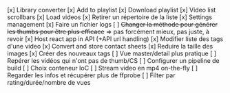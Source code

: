 [x] Library converter
[x] Add to playlist
[x] Download playlist
[x] Video list scrollbars
[x] Load videos
[x] Retirer un répertoire de la liste
[x] Settings management
[x] Faire un fichier logs
[ ] ~~Changer la méthode pour générer les thumbs pour être plus efficace~~ => pas forcément mieux, pas juste, à revoir
[x] Host react app in API (+API url handling)
[x] Modifier liste des tags d'une video
[x] Convert and store contact sheets
[x] Reduire la taille des images
[x] Créer des nouveaux tags
[ ] Vue master/detail plus pratique
[ ] Repérer les vidéos qui n'ont pas de thumb/CS
[ ] Configurer un pipeline de build
[ ] Choix conteneur IoC
[ ] Stream video en mp4 on-the-fly
[ ] Regarder les infos et récupérer plus de ffprobe
[ ] Filter par rating/durée/nombre de vues